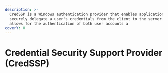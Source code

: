 ```yaml
---
description: >-
  CredSSP is a Windows authentication provider that enables applications to
  securely delegate a user's credentials from the client to the server. It
  allows for the authentication of both user accounts a
coverY: 0
---
```


# Credential Security Support Provider (CredSSP)

